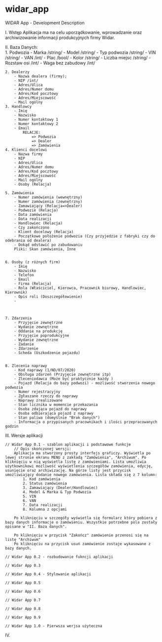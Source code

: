 # widar_app

WIDAR App - Development Description 

I. Wstęp
    Aplikacja ma na celu uporządkowanie, wprowadzanie oraz archiwizowanie informacji produkcyjnych firmy Widar. 

    

II. Baza Danych:  
    1. Podwozia
        - Marka /string/
        - Model /string/
        - Typ podwozia /string/
        - VIN /string/
        - VAN /int/
        - Plac /bool/
        - Kolor /string/
        - Liczba miejsc /string/
        - Rozstaw osi /int/
        - Waga bez zabudowy /int/ 
        
    2. Dealerzy
        - Nazwa dealera (firmy);
        - NIP /int/
        - Adres/Ulica
        - Adres/Numer domu
        - Adres/Kod pocztowy
        - Adres/Miejscowość
        - Mail ogólny
    3. Handlowcy
        - Imię
        - Nazwisko
        - Numer kontaktowy 1
        - Numer kontaktowy 2
        - Email 
            RELACJE:
                => Podwozia
                => Dealer
                => Zamówienia
    4. Klienci docelowi
        - Nazwa firmy 
        - NIP
        - Adres/Ulica
        - Adres/Numer domu
        - Adres/Kod pocztowy
        - Adres/Miejscowość
        - Mail ogólny
        - Osoby (Relacja)

    5. Zamówienia
        - Numer zamówienia (wewnętrzny)
        - Numer zamówienia (zewnętrzny)
        - Zamawiający (Relacja=>Dealer)
        - Podwozie (Relacja)
        - Data zamówienia
        - Data realizacji
        - Handlowiec (Relacja)
        - Czy zakończono
        - Klient docelowy (Relacja)
        - Początkowe położenie podwozia (Czy przyjedzie z fabryki czy do odebrania od dealera)
        - Dokąd odstawić po zabudowaniu 
        Pliki: Skan zamówienia, Inne


    6. Osoby (z różnych firm)
        - Imię
        - Nazwisko
        - Telefon
        - Email
        - Firma (Relacja)
        - Rola (Właściciel, Kierowca, Pracownik biurowy, Handlowiec, Kierownik)
        - Opis roli (Doszczegółowienie)
        - 



    7. Zdarzenia
        - Przyjęcie zewnętrzne
        - Wydanie zewnętrzne 
        - Oddanie na produkcję
        - Przyjęcie poprodukcyjne
        - Wydanie zewnętrzne
        - Zadanie 
        - Zdarzenie 
        - Scheda (Uszkodzenie pojazdu)
 

    8. Zlecenia naprawy
        - Kod naprawy (1/ND/07/2020)
        - Obsługa zdarzeń (Przyjęcie zewnętrzne itp)
        - Zleceniodawca (Może być praktycznie każdy )
        - Pojazd (Relacja do bazy podwozi) - możliwość stworzenia nowego podwozia
        - Numer rejestracyjny
        - Zgłaszane rzeczy do naprawy 
        - Naprawy zrealizowane 
        - Stan licznika w momencie przekazania
        - Osoba zdająca pojazd do naprawy 
        - Osoba odbierająca pojazd z naprawy 
        - Stan paliwa (domyślnie "Brak danych")
        - Informacja o przypisanych pracownikach i ilości przepracowanych godzin

III. Wersje aplikacji

    // Widar App 0.1 - szablon aplikacji i podstawowe funkcje
        // Opis skończonej wersji:
        Aplikacja ma stworzony prosty interfejs graficzy. Wyświetla po lewej stronie ekranu MENU z zakładą "Zamówienia", "Archiwum". Po kliknięciu w nią wyświetla listę z zamówieniami. Lista umożliwia użytkownikowi możliwość wyświetlenia szczegółów zamówienia, edycję, usunięcie oraz archiwizację. Na górze listy jest przycisk umożliwiający dodanie nowego zamówienia. Lista składa się z 7 kolumn:
            1. Kod zamówienia
            2. Status zamówienia
            3. Zamawiający (Dealer/Handlowiec)
            4. Model & Marka & Typ Podwozia
            5. VIN 
            6. VAN 
            7. Data realizacji
            8. Kolumna z opcjami
        
        Po kliknięciu w szczegóły wyświetla się formularz który pobiera z bazy danych informacje o zamówieniu. Wszystkie potrzebne pola zostały opisane w "II. Baza danych". 

        Po kliknięciu w przycisk "Zakończ" zamówienie przenosi się na listę "Archiwum"
        Po kliknięciu na przycisk usuń zamówienie zostaje wykasowane z bazy danych. 

    // Widar App 0.2 - rozbudowanie fukncji aplikacji 

    // Widar App 0.3 

    // Widar App 0.4 - Stylowanie aplikacji

    // Widar App 0.5 

    // Widar App 0.6 

    // Widar App 0.7 

    // Widar App 0.8 

    // Widar App 0.9 

    // Widar App 1.0 - Pierwsza werjsa użyteczna

IV. 
